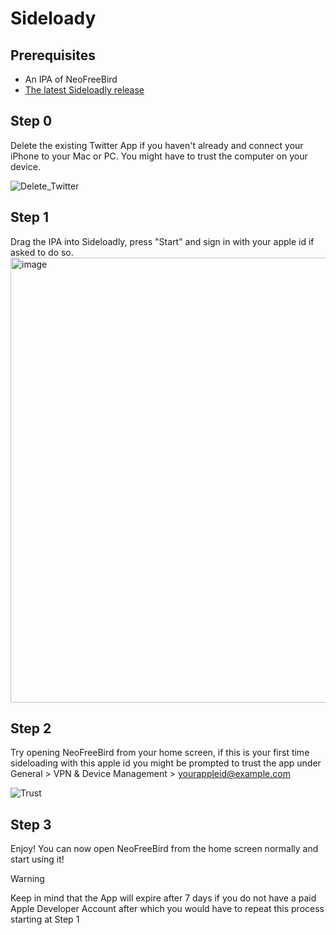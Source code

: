 # Sideloady

## Prerequisites 
- An IPA of NeoFreeBird
- [The latest Sideloadly release](https://sideloadly.io/#download)

## Step 0
Delete the existing Twitter App if you haven't already and connect your iPhone to your Mac or PC. You might have to trust the computer on your device.

![Delete_Twitter](https://github.com/user-attachments/assets/a7433e49-ef0a-4663-b911-9e2db4d76c70)

## Step 1
Drag the IPA into Sideloadly, press "Start" and sign in with your apple id if asked to do so.
<img width="712" alt="image" src="https://github.com/user-attachments/assets/fb14d0dd-da20-463f-b2d7-3392809bc325" />

## Step 2
Try opening NeoFreeBird from your home screen, if this is your first time sideloading with this apple id you might be prompted to trust the app under General > VPN & Device Management > yourappleid@example.com 

![Trust](https://github.com/user-attachments/assets/7a9a0414-1ab3-4588-8743-6e03a6e60db7)

## Step 3
Enjoy! You can now open NeoFreeBird from the home screen normally and start using it!

> [!WARNING]
> Keep in mind that the App will expire after 7 days if you do not have a paid Apple Developer Account after which you would have to repeat this process starting at Step 1

